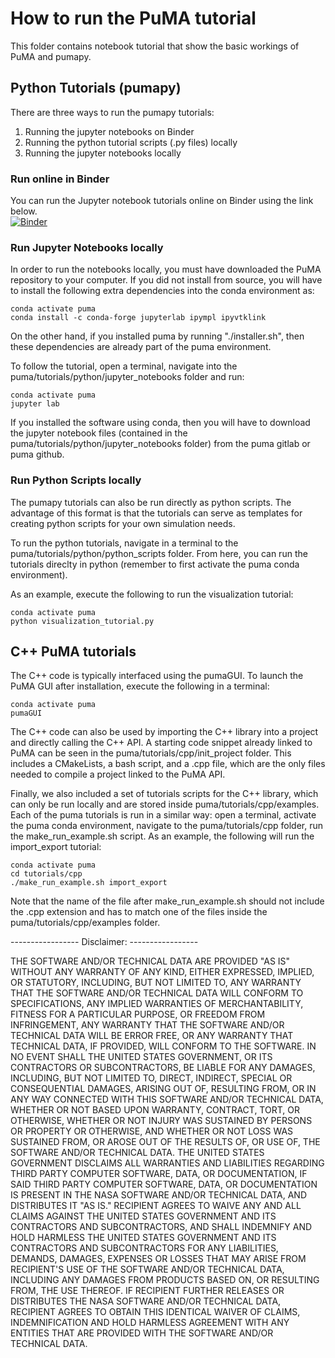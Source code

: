 # How to run the PuMA tutorial
This folder contains notebook tutorial that show the basic workings of PuMA and pumapy. 

## Python Tutorials (pumapy)
There are three ways to run the pumapy tutorials: 
1. Running the jupyter notebooks on Binder
1. Running the python tutorial scripts (.py files) locally
1. Running the jupyter notebooks locally


### Run online in Binder
You can run the Jupyter notebook tutorials online on Binder using the link below.  
[![Binder](https://mybinder.org/badge_logo.svg)](https://mybinder.org/v2/gl/jcfergus%2Fpuma-dev/new_mpxa)


### Run Jupyter Notebooks locally
In order to run the notebooks locally, you must have downloaded the PuMA repository to your computer. 
If you did not install from source, you will have to install the following extra dependencies into the conda environment as: 

    conda activate puma
    conda install -c conda-forge jupyterlab ipympl ipyvtklink

On the other hand, if you installed puma by running "./installer.sh", then these dependencies are already part of the puma environment. 

To follow the tutorial, open a terminal, navigate into the puma/tutorials/python/jupyter_notebooks folder and run:

    conda activate puma
    jupyter lab
    
If you installed the software using conda, then you will have to download the jupyter notebook files
(contained in the puma/tutorials/python/jupyter_notebooks folder) from the puma gitlab or puma github. 


### Run Python Scripts locally
The pumapy tutorials can also be run directly as python scripts. The advantage of this format is that the tutorials can 
serve as templates for creating python scripts for your own simulation needs. 

To run the python tutorials, navigate in a terminal to the puma/tutorials/python/python_scripts folder. 
From here, you can run the tutorials direclty in python (remember to first activate the puma conda environment). 

As an example, execute the following to run the visualization tutorial: 

    conda activate puma
    python visualization_tutorial.py


## C++ PuMA tutorials
The C++ code is typically interfaced using the pumaGUI. To launch the PuMA GUI after installation, 
execute the following in a terminal: 

    conda activate puma
    pumaGUI
    
The C++ code can also be used by importing the C++ library into a project and directly calling the C++ API. 
A starting code snippet already linked to PuMA can be seen in the puma/tutorials/cpp/init_project folder. 
This includes a CMakeLists, a bash script, and a .cpp file, which are the only files needed to compile a project 
linked to the PuMA API. 

Finally, we also included a set of tutorials scripts for the C++ library, which can only be run locally and 
are stored inside puma/tutorials/cpp/examples.
Each of the puma tutorials is run in a similar way: open a terminal, activate the puma conda environment, navigate 
to the puma/tutorials/cpp folder, run the make_run_example.sh script. 
As an example, the following will run the import_export tutorial: 

    conda activate puma
    cd tutorials/cpp
    ./make_run_example.sh import_export

Note that the name of the file after make_run_example.sh should not include the .cpp extension and has to match one of 
the files inside the puma/tutorials/cpp/examples folder.


----------------- Disclaimer: -----------------

THE SOFTWARE AND/OR TECHNICAL DATA ARE PROVIDED "AS IS" WITHOUT ANY WARRANTY OF ANY KIND, EITHER EXPRESSED, IMPLIED, OR STATUTORY, INCLUDING, BUT NOT LIMITED TO, ANY WARRANTY THAT THE SOFTWARE AND/OR TECHNICAL DATA WILL CONFORM TO  SPECIFICATIONS, ANY IMPLIED WARRANTIES OF MERCHANTABILITY, FITNESS FOR A PARTICULAR PURPOSE, OR FREEDOM FROM  INFRINGEMENT, ANY WARRANTY THAT THE SOFTWARE AND/OR TECHNICAL DATA WILL BE ERROR FREE, OR ANY WARRANTY THAT  TECHNICAL DATA, IF PROVIDED, WILL CONFORM TO THE SOFTWARE.  IN NO EVENT SHALL THE UNITED STATES GOVERNMENT, OR ITS  CONTRACTORS OR SUBCONTRACTORS, BE LIABLE FOR ANY DAMAGES, INCLUDING, BUT NOT LIMITED TO, DIRECT, INDIRECT, SPECIAL OR  CONSEQUENTIAL DAMAGES, ARISING OUT OF, RESULTING FROM, OR IN ANY WAY CONNECTED WITH THIS SOFTWARE AND/OR TECHNICAL DATA, WHETHER OR NOT BASED UPON WARRANTY, CONTRACT, TORT, OR OTHERWISE, WHETHER OR NOT INJURY WAS SUSTAINED BY PERSONS OR  PROPERTY OR OTHERWISE, AND WHETHER OR NOT LOSS WAS SUSTAINED FROM, OR AROSE OUT OF THE RESULTS OF, OR USE OF, THE SOFTWARE AND/OR TECHNICAL DATA.
THE UNITED STATES GOVERNMENT DISCLAIMS ALL WARRANTIES AND LIABILITIES REGARDING THIRD PARTY COMPUTER SOFTWARE,  DATA, OR DOCUMENTATION, IF  SAID THIRD PARTY COMPUTER SOFTWARE, DATA, OR DOCUMENTATION IS PRESENT IN THE NASA SOFTWARE  AND/OR TECHNICAL DATA, AND DISTRIBUTES IT "AS IS."
RECIPIENT AGREES TO WAIVE ANY AND ALL CLAIMS AGAINST THE UNITED STATES GOVERNMENT AND ITS CONTRACTORS AND  SUBCONTRACTORS, AND SHALL INDEMNIFY AND HOLD HARMLESS THE UNITED STATES GOVERNMENT AND ITS CONTRACTORS AND  SUBCONTRACTORS FOR ANY LIABILITIES, DEMANDS, DAMAGES, EXPENSES OR LOSSES THAT MAY ARISE FROM RECIPIENT'S USE OF THE SOFTWARE AND/OR TECHNICAL DATA, INCLUDING ANY DAMAGES FROM PRODUCTS BASED ON, OR RESULTING FROM, THE USE THEREOF.
IF RECIPIENT FURTHER RELEASES OR DISTRIBUTES THE NASA SOFTWARE AND/OR TECHNICAL DATA, RECIPIENT AGREES TO OBTAIN THIS IDENTICAL WAIVER OF CLAIMS, INDEMNIFICATION AND HOLD HARMLESS AGREEMENT WITH ANY ENTITIES THAT ARE PROVIDED WITH THE SOFTWARE  AND/OR TECHNICAL DATA.
